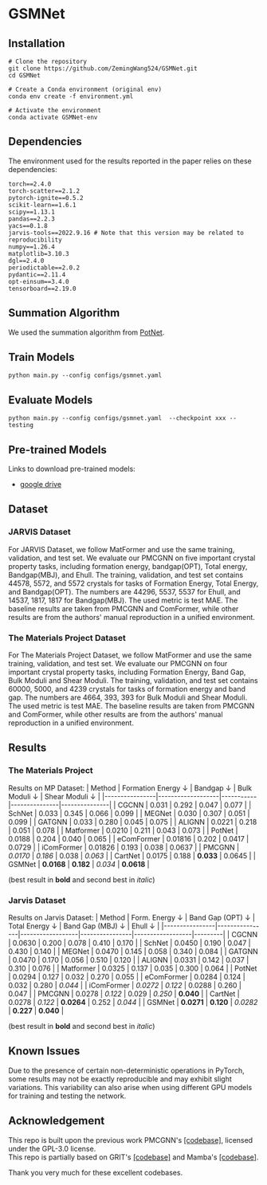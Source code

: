 # GSMNet 


## Installation
```
# Clone the repository
git clone https://github.com/ZemingWang524/GSMNet.git
cd GSMNet

# Create a Conda environment (original env)
conda env create -f environment.yml

# Activate the environment
conda activate GSMNet-env
```

## Dependencies
The environment used for the results reported in the paper relies on these dependencies:
```
torch==2.4.0
torch-scatter==2.1.2
pytorch-ignite==0.5.2
scikit-learn==1.6.1
scipy==1.13.1
pandas==2.2.3
yacs==0.1.8
jarvis-tools==2022.9.16 # Note that this version may be related to reproducibility
numpy==1.26.4
matplotlib=3.10.3
dgl==2.4.0
periodictable==2.0.2
pydantic==2.11.4
opt-einsum==3.4.0
tensorboard==2.19.0
```
## Summation Algorithm
We used the summation algorithm from [PotNet](https://github.com/divelab/AIRS/tree/main/OpenMat/PotNet).
## Train Models
```
python main.py --config configs/gsmnet.yaml
```
## Evaluate Models
```
python main.py --config configs/gsmnet.yaml  --checkpoint xxx --testing
```

## Pre-trained Models
Links to download pre-trained models:

- [google drive](https://drive.google.com/file/d/1nEjVhv1rD8KWVDqVbkRiVyEbSePHUF4V/view?usp=sharing)

## Dataset

### JARVIS Dataset
For JARVIS Dataset, we follow MatFormer and use the same training, validation, and test set. We evaluate our PMCGNN on five important crystal property tasks, including formation energy, bandgap(OPT), Total energy, Bandgap(MBJ), and Ehull. The training, validation, and test set contains 44578, 5572, and 5572 crystals for tasks of Formation Energy, Total Energy, and Bandgap(OPT). The numbers are 44296, 5537, 5537 for Ehull, and 14537, 1817, 1817 for Bandgap(MBJ). The used metric is test MAE. The baseline results are taken from PMCGNN and ComFormer, while other results are from the authors' manual reproduction in a unified environment.

### The Materials Project Dataset
For The Materials Project Dataset, we follow MatFormer and use the same training, validation, and test set. We evaluate our PMCGNN on four important crystal property tasks, including Formation Energy, Band Gap, Bulk Moduli and Shear Moduli. The training, validation, and test set contains 60000, 5000, and 4239 crystals for tasks of formation energy and band gap. The numbers are 4664, 393, 393 for Bulk Moduli and Shear Moduli. The used metric is test MAE. The baseline results are taken from PMCGNN and ComFormer, while other results are from the authors' manual reproduction in a unified environment.

## Results

### The Materials Project

Results on MP Dataset:
| Method         | Formation Energy ↓ | Bandgap ↓ | Bulk Moduli ↓ | Shear Moduli ↓ |
|----------------|-------------------|-----------|---------------|---------------|
| CGCNN          | 0.031             | 0.292     | 0.047         | 0.077         |
| SchNet         | 0.033             | 0.345     | 0.066         | 0.099         |
| MEGNet         | 0.030             | 0.307     | 0.051         | 0.099         |
| GATGNN         | 0.033             | 0.280     | 0.045         | 0.075         |
| ALIGNN         | 0.0221            | 0.218     | 0.051         | 0.078         |
| Matformer      | 0.0210            | 0.211     | 0.043         | 0.073         |
| PotNet         | 0.0188            | 0.204     | 0.040         | 0.065       |
| eComFormer     | 0.01816         | 0.202     | 0.0417        | 0.0729        |
| iComFormer     | 0.01826           | 0.193   | 0.038       | 0.0637        |
| PMCGNN         | _0.0170_          | _0.186_   | 0.038         | _0.063_       |
| CartNet        | 0.0175            | 0.188     | **0.033**     | 0.0645        |
| GSMNet | **0.0168**     | **0.182** | _0.034_       | **0.0618**    |


(best result in **bold** and second best in _italic_)

### Jarvis Dataset

Results on Jarvis Dataset:
| Method         | Form. Energy ↓ | Band Gap (OPT) ↓ | Total Energy ↓ | Band Gap (MBJ) ↓ | Ehull ↓ |
|----------------|----------------|------------------|----------------|------------------|---------|
| CGCNN          | 0.0630         | 0.200            | 0.078          | 0.410            | 0.170   |
| SchNet         | 0.0450         | 0.190            | 0.047          | 0.430            | 0.140   |
| MEGNet         | 0.0470         | 0.145            | 0.058          | 0.340            | 0.084   |
| GATGNN         | 0.0470         | 0.170            | 0.056          | 0.510            | 0.120   |
| ALIGNN         | 0.0331         | 0.142            | 0.037          | 0.310            | 0.076   |
| Matformer      | 0.0325         | 0.137            | 0.035          | 0.300            | 0.064   |
| PotNet         | 0.0294         | 0.127            | 0.032          | 0.270            | 0.055   |
| eComFormer     | 0.0284         | 0.124            | 0.032          | 0.280            | _0.044_ |
| iComFormer     | _0.0272_       | _0.122_            | 0.0288       | 0.260            | 0.047   |
| PMCGNN         | 0.0278         | _0.122_            | 0.029          | _0.250_          | **0.040** |
| CartNet        | 0.0278         | _0.122_            | **0.0264**     | 0.252            | _0.044_ |
| GSMNet | **0.0271**  | **0.120**        | _0.0282_       | **0.227**        | **0.040** |


(best result in **bold** and second best in _italic_)

## Known Issues
Due to the presence of certain non-deterministic operations in PyTorch, some results may not be exactly reproducible and may exhibit slight variations. This variability can also arise when using different GPU models for training and testing the network.

## Acknowledgement
This repo is built upon the previous work PMCGNN's [[codebase]](https://github.com/yinhexingxing/PMCGNN/tree/main), licensed under the GPL-3.0 license.  
This repo is partially based on GRIT's [[codebase]](https://github.com/LiamMa/GRIT/tree/main) and Mamba's [[codebase]](https://github.com/state-spaces/mamba).

Thank you very much for these excellent codebases. 
